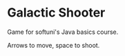 Galactic Shooter
==================
Game for softuni's Java basics course.

Arrows to move, space to shoot.

